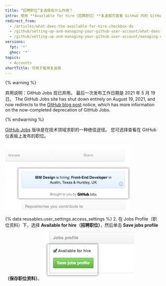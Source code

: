 ```yaml
---
title: “招聘职位”复选框有什么作用？
intro: 使用 **Available for hire（招聘职位）**复选框可查看 GitHub 内的 GitHub Jobs 岗位。
redirect_from:
  - /articles/what-does-the-available-for-hire-checkbox-do
  - /github/setting-up-and-managing-your-github-user-account/what-does-the-available-for-hire-checkbox-do
  - /github/setting-up-and-managing-your-github-user-account/managing-user-account-settings/what-does-the-available-for-hire-checkbox-do
versions:
  fpt: '*'
  ghec: '*'
topics:
  - Accounts
shortTitle: 可用于租用复选框
---
```


{% warning %}

弃用说明：GitHub Jobs 现已弃用。 最后一次发布工作日期是 2021 年 5 月 19 日。 The GitHub Jobs site has shut down entirely on August 19, 2021, and now redirects to the [GitHub blog post](https://github.blog/changelog/2021-04-19-deprecation-notice-github-jobs-site/) notice, which has more information on the now-completed deprecation of GitHub Jobs.

{% endwarning %}

[GitHub Jobs](https://jobs.github.com/) 版块是在技术领域求职的一种绝佳途径。 您可选择查看在 GitHub 仪表板上发布的职位。

![仪表板上的 GitHub Jobs 广告](/assets/images/help/settings/jobs-ads-on-dashboard.png)

{% data reusables.user_settings.access_settings %}
2. 在 Jobs Profile（职位资料）下，选择 **Available for hire（招聘职位）**，然后单击 **Save jobs profile（保存职位资料）**。 ![职位资料设置](/assets/images/help/settings/jobs-profile-settings.png)
